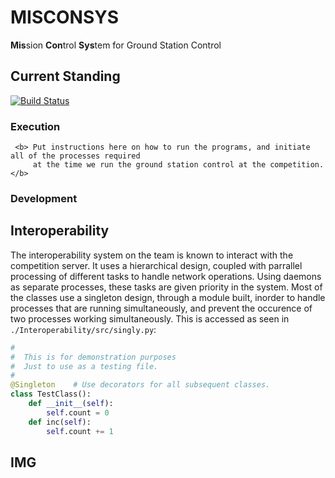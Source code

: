 # MISCONSYS
<b>Mis</b>sion <b>Con</b>trol <b>Sys</b>tem for Ground Station Control

## Current Standing
[![Build Status](https://travis-ci.org/CnuUasLab/MISCONSYS.svg?branch=master)](https://travis-ci.org/CnuUasLab/MISCONSYS)

### Execution
     <b> Put instructions here on how to run the programs, and initiate all of the processes required
     	 at the time we run the ground station control at the competition. </b>

### Development
## Interoperability
The interoperability system on the team is known to interact with the competition server. It uses a hierarchical design, coupled with parrallel processing of different tasks to handle network operations. Using daemons as separate processes, these tasks are given priority in the system. Most of the classes use a singleton design, through a module built, inorder to handle processes that are running simultaneously, and prevent the occurence of two processes working simultaneously. This is accessed as seen in `./Interoperability/src/singly.py`:

```python
#
#  This is for demonstration purposes
#  Just to use as a testing file.
#
@Singleton    # Use decorators for all subsequent classes.
class TestClass():
    def __init__(self):
        self.count = 0
    def inc(self):
        self.count += 1 
```

## IMG
